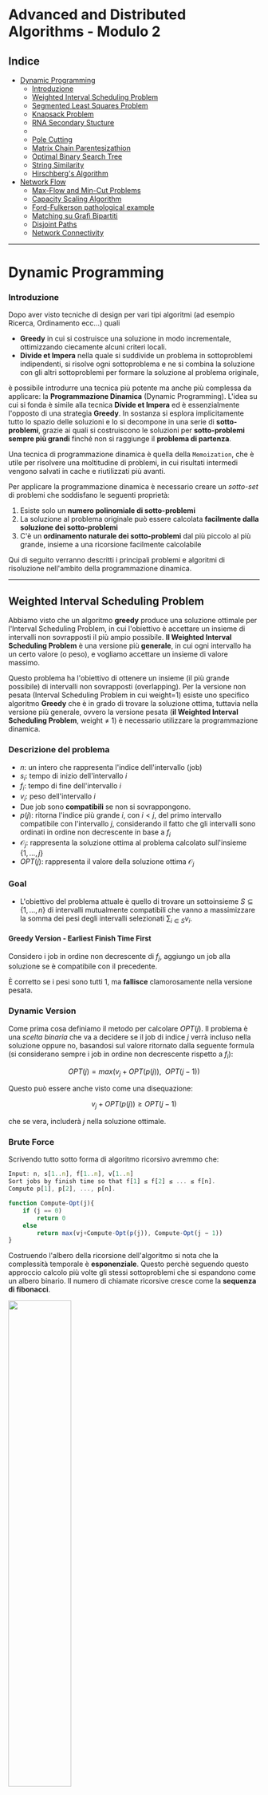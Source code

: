 # Advanced and Distributed Algorithms - Modulo 2

## Indice

- [Dynamic Programming](#dynamic-programming)
  - [Introduzione](#introduzione)
  - [Weighted Interval Scheduling Problem](#weighted-interval-scheduling-problem)
  - [Segmented Least Squares Problem](#segmented-least-squares-problem)
  - [Knapsack Problem](#Knapsack-Problem)
  - [RNA Secondary Stucture](#rna-secondary-stucture-problem)
  - 
  - [Pole Cutting](#Pole-Cutting)
  - [Matrix Chain Parentesizathion](#Matrix-Chain-Parentesizathion)
  - [Optimal Binary Search Tree](#Optimal-Binary-Search-Tree)
  - [String Similarity](#String-Similarity)
  - [Hirschberg's Algorithm](#Hirschbergs-Algorithm)
- [Network Flow](#Network-Flow)
  - [Max-Flow and Min-Cut Problems](#Max-Flow-and-Min-Cut-Problems)
  - [Capacity Scaling Algorithm](#Capacity-Scaling-Algorithm)
  - [Ford-Fulkerson pathological example](#Ford-Fulkerson-pathological-example)
  - [Matching su Grafi Bipartiti](#Matching-su-Grafi-Bipartiti)
  - [Disjoint Paths](#Disjoint-Paths)
  - [Network Connectivity](#Network-Connectivity)


<hr>

# Dynamic Programming

### Introduzione
Dopo aver visto tecniche di design per vari tipi algoritmi (ad esempio Ricerca, Ordinamento ecc...) quali 
- **Greedy** in cui si costruisce una soluzione in modo incrementale, ottimizzando ciecamente alcuni criteri locali.
- **Divide et Impera** nella quale si suddivide un problema in sottoproblemi indipendenti, si risolve ogni sottoproblema e ne si combina la soluzione con gli altri sottoproblemi per formare la soluzione al problema originale,

è possibile introdurre una tecnica più potente ma anche più complessa da applicare: la **Programmazione Dinamica** (Dynamic Programming). L'idea su cui si fonda è simile alla tecnica **Divide et Impera** ed è essenzialmente l'opposto di una strategia **Greedy**. In sostanza si esplora implicitamente tutto lo spazio delle soluzioni e lo si decompone in una serie di **sotto-problemi**, grazie ai quali si costruiscono le soluzioni per **sotto-problemi sempre più grandi** finché non si raggiunge il **problema di partenza**.

Una tecnica di programmazione dinamica è quella della `Memoization`, che è utile per risolvere una moltitudine di problemi, in cui risultati intermedi vengono salvati in cache e riutilizzati più avanti.

Per applicare la programmazione dinamica è necessario creare un *sotto-set* di problemi che soddisfano le seguenti proprietà:
1. Esiste solo un **numero polinomiale di sotto-problemi**
2. La soluzione al problema originale può essere calcolata **facilmente dalla soluzione dei sotto-problemi**
3. C'è un **ordinamento naturale dei sotto-problemi** dal più piccolo al più grande, insieme a una ricorsione facilmente calcolabile

Qui di seguito verranno descritti i principali problemi e algoritmi di risoluzione nell'ambito della programmazione dinamica.

<hr>

## Weighted Interval Scheduling Problem

Abbiamo visto che un algoritmo **greedy** produce una soluzione ottimale per l'Interval Scheduling Problem, in cui l'obiettivo è accettare un insieme di intervalli non sovrapposti il più ampio possibile. **Il Weighted Interval Scheduling Problem** è una versione più **generale**, in cui ogni intervallo ha un certo valore (o peso), e vogliamo accettare un insieme di valore massimo.

Questo problema ha l'obiettivo di ottenere un insieme (il più grande possibile) di intervalli non sovrapposti (overlapping). Per la versione non pesata (Interval Scheduling Problem in cui weight=1) esiste uno specifico algoritmo **Greedy** che è in grado di trovare la soluzione ottima, tuttavia nella versione più generale, ovvero la versione pesata (**il Weighted Interval Scheduling Problem**, weight $\neq$ 1) è necessario utilizzare la programmazione dinamica.

### **Descrizione del problema**
- $n$: un intero che rappresenta l'indice dell'intervallo (job)
- $s_i$: tempo di inizio dell'intervallo $i$
- $f_i$: tempo di fine dell'intervallo $i$
- $v_i$: peso dell'intervallo $i$
- Due job sono **compatibili** se non si sovrappongono.
- $p(j)$: ritorna l'indice più grande $i$, con $i < j$, del primo intervallo compatibile con l'intervallo $j$, considerando il fatto che gli intervalli sono ordinati in ordine non decrescente in base a $f_i$
- $\mathcal{O}_j$: rappresenta la soluzione ottima al problema calcolato sull'insieme $\{1, \ldots, j\}$
- $OPT(j)$: rappresenta il valore della soluzione ottima $\mathcal{O}_j$

### **Goal**
- L'obiettivo del problema attuale è quello di trovare un sottoinsieme $S \subseteq \{1, \ldots, n\}$ di intervalli mutualmente compatibili che vanno a massimizzare la somma dei pesi degli intervalli selezionati $\sum_{i \in S} v_i$.

#### Greedy Version - Earliest Finish Time First
Considero i job in ordine non decrescente di $f_j$, aggiungo un job alla soluzione se è compatibile con il precedente.

È corretto se i pesi sono tutti 1, ma **fallisce** clamorosamente nella versione pesata.

### Dynamic Version

Come prima cosa definiamo il metodo per calcolare $OPT(j)$. Il problema è una _scelta binaria_ che va a decidere se il job di indice $j$ verrà incluso nella soluzione oppure no, basandosi sul valore ritornato dalla seguente formula (si considerano sempre i job in ordine non decrescente rispetto a $f_i$):

$$
OPT(j) = max(v_j + OPT(p(j)), \ \ OPT(j-1))
$$

Questo può essere anche visto come una disequazione:

$$
v_j + OPT(p(j)) \geq OPT(j-1)
$$

che se vera, includerà $j$ nella soluzione ottimale.

### **Brute Force**
Scrivendo tutto sotto forma di algoritmo ricorsivo avremmo che:
```javascript
Input: n, s[1..n], f[1..n], v[1..n]
Sort jobs by finish time so that f[1] ≤ f[2] ≤ ... ≤ f[n]. 
Compute p[1], p[2], ..., p[n].

function Compute-Opt(j){
    if (j == 0)
        return 0
    else
        return max(vj+Compute-Opt(p(j)), Compute-Opt(j − 1))
}
```
Costruendo l'albero della ricorsione dell'algoritmo si nota che la complessità temporale è **esponenziale**. Questo perchè seguendo questo approccio calcolo più volte gli stessi sottoproblemi che si espandono come un albero binario. Il numero di chiamate ricorsive cresce come la **sequenza di fibonacci**.

<img src="./imgs/opt_recursion_tree.png" width="50%"/>

Una soluzione è quella di utilizzare la tecnica della **Memoization** che evita di ricalcolare $OPT$ per gli indici già calcolati precedentemente, rendendo così il costo temporale uguale ad $O(n)$.

### Memoization

```pseudocode
Input: n, s[1..n], f[1..n], v[1..n]
Sort jobs by finish time so that f[1] ≤ f[2] ≤ ... ≤ f[n]. 
Compute p[1], p[2], ..., p[n].

for j = 1 to n 
	M[j] ← empty.
M[0] ← 0.

M-Compute-Opt(j)
  if M[j] is empty
  	M[j] ← max(v[j] + M-Compute-Opt(p[j]), M-Compute-Opt(j – 1)) 
  return M[j]
```

Costruisco una matrice dove salvo i risultati dei sottoproblemi. Quando devo accedere ad un sottoproblema prima di ricalcolarlo controllo se è presente nella matrice.

Costo computazionale = $O(n\log{n})$:

- Sort: $O(n\log{n})$
- Computazione di p[i]: $O(n\log{n})$
- M-Compute-Opt( j ): $O(1)$ ogni iterazione, al massimo $2n$ ricorsioni = $O(n)$

Se i job sono già ordinati = $O(n)$

### Finding a solution
Oltre al valore della soluzione ottimale probabilmente vorremmo sapere anche quali sono gli intervalli che la compongono, e intuitivamente verrebbe da creare un array aggiuntivo in cui verranno aggiunti gli indici degli intervalli ottenuti con `M-Compute-Opt`. Tuttavia questo aggiungerebbe una complessità temporale di $O(n)$ peggiorando notevolmente le prestazioni. Un'alternativa è quella di recuperare le soluzioni dai valori salvati nell'array `M` dopo che la soluzione ottimale è stata calcolata. Per farlo possiamo sfruttare la formula vista in precedenza $v_j + OPT(p(j)) \geq OPT(j-1)$, che ci permette di rintracciare gli intervalli della soluzione ottima.

```pseudocode
Find-Solution(j)
  if j = 0
  	return ∅
  else if (v[j] + M[p[j]] > M[j–1])
  	return { j } ∪ Find-Solution(p[j]) 
  else
  	return Find-Solution(j–1)
```

Numero di chiamate ricorsive $\leq n = O(n)$ 

### Bottom-Up (iterative way)
Usiamo ora l'algoritmo per il Weighted Interval Scheduling Problem sviluppato nella sezione precedente per riassumere i principi di base della programmazione dinamica, e anche per offrire una prospettiva diversa che sarà fondamentale per il resto delle spiegazioni: ***iterare su sottoproblemi, piuttosto che calcolare soluzioni in modo ricorsivo***.

Nella sezione precedente, abbiamo sviluppato una soluzione in tempo polinomiale al problema progettando prima un **algoritmo ricorsivo in tempo esponenziale** e poi **convertendolo (tramite memoization) in un algoritmo ricorsivo efficiente** che consultava un array globale M di soluzioni ottimali per sottoproblemi. Per capire davvero i concetti della programmazione dinamica, è utile formulare una versione essenzialmente equivalente dell'algoritmo. **È questa nuova formulazione che cattura in modo più esplicito l'essenza della tecnica di programmazione dinamica e servirà come modello generale per gli algoritmi che svilupperemo nelle sezioni successive**.

```pseudocode
Sort jobs by finish time so that f1 ≤ f2 ≤ ... ≤ fn. 
Compute p(1), p(2), ..., p(n).

M[0] ← 0
for j = 1 TO n
	M[j] ← max { vj + M[p(j)], M[j–1] }
```
Questo approccio fornisce un secondo algoritmo efficiente per risolvere il problema dell'Interval Weighted Scheduling. I due approcci (**iterativo e ricorsione con memoization**) hanno chiaramente una grande quantità di sovrapposizioni concettuali, poiché entrambi crescono dall'intuizione contenuta nella ricorrenza per `OPT`. Per il resto del capitolo, svilupperemo algoritmi di programmazione dinamica usando il secondo tipo di approccio (costruzione iterativa di sottoproblemi) perché gli algoritmi sono spesso più semplici da esprimere in questo modo.

### Riepilogo
- $OPT[j] = max\{ v_j + OPT[p_j], OPT[j-1] \}$
- per ogni j scelgo se prenderlo o meno
- alcuni sottoproblemi vengono scartati (quelli che si sovrappongono al j scelto)
- per ogni scelta ho due possibilità **TEMPO =** $O(n \log n)$
- lo spazio è un vettore di $OPT[j]$ **SPAZIO =** $O(n)$
- per ricostruire la soluzione uso un vettore dove per ogni $j$ ho un valore booleano che indica se il job fa parte della soluzione **SPAZIO_S =** $O(n)$

<hr>

## Segmented Least Squares Problem

### Linear Least Square
Nel capitolo precedente la risoluzione al problema Wheighted Interval Scheduling richiedeva una ricorsione basata su scelte ***binarie***, in questo capitolo invece introdurremo un algoritmo che richiede ad ***ogni step un numero di scelte polinomiali*** (_multi-way choice_). Vedremo come la programmazione dinamica si  presta molto bene a risolvere anche questo tipo di problemi.

### **Descrizione del Problema**
> Dato un insieme $P$ composto di $n$ punti sul piano denotati con $(x_1, y_1), (x_2, y_2), \ldots, (x_n, y_n)$ e supponiamo che $x_1 < x_2 < \ldots < x_n$ (sono strettamente crescenti). Data una linea $L$ definita dall'equazione $y = ax + b$, definiamo l'_errore_ di $L$ in funzione di $P$ come la somma delle distanze al quadrato della linea rispetto ai punti in $P$.
>
> Formalmente:
> $$Error(L, P) = \sum_{i=1}^{n} (y_i - ax_i - b)^2$$

<img src="./imgs/linear_least.png" width="50%"/>

### Goal 
Il goal dell'algoritmo è quello di cercare la linea con errore minimo, che può essere facilmente trovata utilizzando l'analisi matematica.

La linea di errore minimo è $y = ax + b$ dove:

$$
    a = \frac{n \sum_{i} x_i y_i - (\sum_{i} x_i) (\sum_{i} y_i)}{n \sum_{i} x_i^2 - (\sum_{i} x_i)^2} \ \ \  \ \ b = \frac{\sum_{i} y_i - a \sum_{i} x_i}{n} 
$$

### Segmented Least Squares

Le formule appena citate sono utilizzabili solo se i punti di $P$ hanno un andamento che è abbastanza lineare ma falliscono in altre circostanze.

<img src="./imgs/linear_least2.png" width="50%"/>

Come è evidente dalla figura non è possibile trovare una linea che approssimi in maniera soddisfacente i punti, dunque per risolvere il problema possiamo pensare di rilassare la condizione che sia solo una la linea. Questo però implica dover riformulare il goal che altrimenti risulterebbe banale (si fanno $n$ linee  che passano per ogni punto).

### Goal
Formalmente, il problema è espresso come segue:

> Come prima abbiamo un set di punti $P = \{(x_1, y_1), (x_2, y_2), \ldots, (x_n, y_n)\}$ strettamente crescenti.
> Denoteremo l'insieme dei punti $(x_i, y_i)$ con $p_i$.
> Vogliamo partizionare $P$ in un qualche numero di segmenti, ogni numero di segmenti è un sottoinsieme di $P$ che rappresenta un _set_ contiguo delle coordinate $x$ con la forma $\{p_i, p_{i+1}, \ldots, p_{j-1}, p_j\}$ per degli indici $i \leq j$.
> Dopodiché, per ogni segmento $S$ calcoliamo la linea che minimizza l'errore rispetto ai punti in $S$ secondo quanto espresso dalle formule enunciate prima.

Definiamo infine una **penalità** per una data partizione come la somma dei seguenti termini:
- Numero di segmenti in cui viene partizionato $P$ moltiplicato per un valore $C > 0$ (più è grande e più penalizza tante partizioni)
- Per ogni segmento l'errore della linea ottima attraverso quel segmento.

$$f(x) = E + C L$$

Il goal del Segmented Least Square Problem è quindi quello di trovare la partizione di **penalità minima**. 

### Funzionamento
Seguendo la logica alla base della programmazione dinamica, ci poniamo l'obiettivo di suddividere il problema in sotto-problemi e per farlo partiamo dall'osservazione che l'ultimo punto appartiene ad una partizione ottima che parte da un valore $p_i$ fino a $p_n$ e che possiamo togliere questi punti dal totale per ottenete un sotto-problema più piccolo. <br>
Supponiamo che la soluzione ottima sia denotata da `OPT(j)`, per i punti che vanno da $p_1$ a $p_j$, allora avremo che la soluzione ottima al problema dato l'ultimo segmento che va da $p_i$ a $p_n$, sarà dalla seguente formula:

$$
    OPT(n) = e_{i,n} + C + OPT(i - 1)
$$

Questa formula è data dalla soluzione ottima dell'ultima partizione ( $e_{i,n} + C$ ) a cui viene aggiunta la soluzione ottima di tutte le partizioni precedenti ( $OPT(i -1)$ ).

Per i sotto-problemi possiamo scrivere la soluzione al problema in forma ricorsiva utilizzando la formula appena espressa che prenderà la forma:

$$
    OPT(j) = \min_{1 \leq i \leq j}(e_{i,j} + C + OPT(i - 1))
$$

***N.B.*** : $OPT(j) = 0$ if $j=0$


$e(i,j)$ = somma degli errori quadrati per i punti $p_i, p_{i+1},..., p_j$

```javascript
function Segmented-Least-Squares(n) {
    M[0 ... n]
    M[0] = 0
    
    // compute the errors
    for (j in 1 ... n) {
        for (i in 1 ... j) {
            compute eij for the segment pi, ..., pj
        }
    }

    // find optimal value
    for (j in 1 ... n) {
        M[j] = min_i(eij + C + M[i - 1]) // OPT(J)
    }

    return M[n]
}
```

Dopo aver trovato la soluzione ottima, possiamo sfruttare la **memoization** per ricavarci i segmenti in tempi brevi.

```javascript
function Find-Segments(j) {
    if (j == 0) 
        print('')
    else {
        Find an i that minimizes ei,j + C + M[i − 1]
        Output the segment {pi,..., pj} and the result of Find-Segments(i − 1)
    }
}
```

### Costo
La parte che computa gli errori ha costo in tempo $O(n^3)$. La parte che trova il valore ottimo ha costo in tempo $O(n^2)$.

In spazio l'algoritmo ha costo $O(n^2)$ ma può essere ridotto a $O(n)$.

Quindi:
- L'algoritmo ha costo $O(n^3)$ in tempo e $O(n^2)$ in spazio. Il collo di bottiglia è la computazione di $e(i, j)$. $O(n^2)$ per punto per $O(n)$ punti.
- Questo tempo può essere ridotto applicando la memoization alle formule per il calcolo dell'errore viste in precedenza portandolo a $O(n^2)$ per il tempo e $O(n)$ per lo spazio.

### Riepilogo
- Trovare il numero di segmenti su un piano cartesiamo per minimizzare i quadrati degli errori
- $OPT[j] = min_{1 \le i \le j } \{ OPT[i-1] + e(i,j) + c \}$
  - $c$: il costo da pagare per ogni segmento
  - $e$: il costo degli errori
- Risolvo n problemi **SPAZIO =** $O(n)$
- Per ogni problema ho n scelte ( $O(n^2)$ ) ma per computare $e(i,j)$ **TEMPO =** $O(n^3)$
- Per ricostruire la soluzione salvo un vettore dove $S[j] = min_i$ **SPAZIO_S** = $O(n)$

<hr>

## Knapsack Problem

### Descrizione del problema
Il **Problema dello Zaino** (o *Subset Sum*) è formalmente definito come segue:

> Ci sono $n$ oggetti $\{1, \ldots, n\}$, a ognuno viene assegnato un peso non negativo $w_i$ (per $i = 1, \ldots, n$ ) e viene dato anche un limite $W$ (limite capienza dello zaino). 
> L'obbiettivo è quello di selezionare un sottoinsieme $S$ degli oggetti tale che $\sum_{i \in S}w_i \leq W$ e che questa sommatoria abbia valore più grande possibile.

Questo problema è un caso specifico di un problema più generale conosciuto come il Knapsack Problem, in cui l'unica differenza sta nel valore da massimizzare, che per il Knapsack è un valore $v_i$ e non più il peso.

Si potrebbe pensare di risolvere questi problemi con un algoritmo greedy ma 
purtroppo non ne esiste uno in grado di trovare efficientemente la soluzione ottima. <br>
Un altro possibile approccio potrebbe essere quello di ordinare gli oggetti in base al peso in ordine crescente o decrescente e prenderli, tuttavia questo approccio fallisce per determinati casi (come per l'insieme $\{W/2+1, W/2, W/2\}$ ordinato in senso decrescente) e l'unica opzione sarà quella di provare con la programmazione dinamica.

### Goal
Possiamo riassumere il goal di questa tipologia di problemi come segue:
> Ci sono $n$ oggetti $\{1, \ldots, n\}$, a ognuno viene assegnato un peso non negativo $w_i$ (per $i = 1, \ldots, n$ ) e ci viene dato anche un  limite $W$.
> L'obbiettivo è quello di selezionare un sottoinsieme $S$ degli oggetti tale che $\sum_{i \in S}w_i \leq W$ e che questa sommatoria abbia valore più  grande possibile.

### Dynamic Version
Come per tutti gli algoritmi dinamici dobbiamo cercare dei **sotto-problemi** e possiamo utilizzare la stessa intuizione avuto per il problema dello scheduling (scelta binaria in cui un oggetto viene incluso nell'insieme o meno). Facendo tutti i calcoli di dovere otteniamo la seguente ricorsione:
> se $w < w_i$ allora $OPT(i, w) = OPT(i-1,w)$ altrimenti
> $OPT(i, w) = max(OPT(i-1, w), w_i + OPT(i-1, w-w_i))$

- Nella prima parte analizziamo il caso in cui l'elemento che vogliamo aggiungere va a superare il peso massimo residuo $w$, dunque viene **scartato**. 
- Nella seconda parte andiamo ad analizzare se l'aggiunta o meno del nuovo oggetto va a migliorare la soluzione (viene quindi **selezionato**) di $OPT$ che è definita come:
  $$
      OPT(i, w) = \max_{S} \sum_{j \in S} w_j
  $$

Possiamo formalizzare il tutto con il seguente pseudo-codice:
```pseudocode
for w = 0 to W 
	M[0, w] ← 0
	
for j = 1 to n
	for w = 1 to W
		if(wj>w) 
			M[j,w]←M[j–1,w]
		else 
			M[j, w] ← max { M [j – 1, w], vj + M [j – 1, w – wj] }
return M[n,W]
```

### Costi
| Funzione        | Costo in tempo                | Costo in spazio               |
| --------------- | ----------------------------- | ----------------------------- |
| `Subset-Sum`    | $\Theta(nW)$                  | $\Theta(nW)$                  |
| `Find-Solution` | $O(n)$                        | Costo in tempo                |

- $O(1)$ per ogni elemento inserito nella tabella
- $\Theta(nW)$ elementi della tabella
- Dopo aver computato il valore ottimo, per trovare la soluzione completa: prendo $i$ in $OPT(i, w)$ iff $M[i, w] \gt M[i-1, w]$ 


#### Osservazioni
- La particolarità di questo algoritmo è che avremmo 2 insiemi di sotto problemi diversi che devono essere risolti per ottenere la soluzione ottima. Questo fatto si riflette in come viene popolato l'array di memoization dei valori di $OPT$ che verranno salvati in un array bidimensionale (dimensione dell'input non polinomiale, pseudopolinomiale, perchè dipende da due variabili). <br> <img src="./imgs/zaino.png" width="90%"/>
- A causa del costo computazionale $O(nW)$, questo algoritmo fa parte della famiglia degli algoritmi _pseudo polinomiali_, ovvero algoritmi il cui costi dipende da una variabile di input che se piccola, lo mantiene basso e se grande lo fa esplodere. Ovvero, la versione del problema con decisione è **NP-Completo**.
- Per recuperare gli oggetti dall'array di Memoization la complessità in tempo è di $O(n)$.
- Questa implementazione funziona anche per il problema più generale del Knapsack,
ci basterà solo cambiare la parte di ricorsione scrivendola come segue:
  > se $w < w_i$ allora $OPT(i, w) = OPT(i-1,w)$ altrimenti
  > $OPT(i, w) = max(OPT(i-1, w), v_i + OPT(i-1, w-w_i))$
- Esiste un algoritmo che trova una soluzione in tempo polinomiale entro l'1% di quella ottima.

### Riepilogo

- Scegliere gli oggetti da mettere nello zaino per massimizzare il valore, non superando il peso massimo.
- $OPT[i,w] = max\{ v_i + OPT[i-1, w-w_i], OPT[i-1,w] \}$
- scelgo se prendere o meno l'oggetto $i$
- Ho bisogno di una matrice $n \times z$ ($z$ è la capacità dello zaino). problema pseudopolinomiale perchè varia in base a $z$ **SPAZIO =** $O(nz)$
- Per riempire una cella devo solo controllare due valori **TEMPO =** $O(nz)$
- Per costruire una soluzione ho una matrice dove per ogni $S[i,j]$ ho un booleano che indica se appartiene alla soluzione **SPAZIO_S =** $O(n^2)$ **TEMPO_S =** $O(n+z)$
- In questo problema la matrice può essere costruita per righe o per colonne
- Per trovare $(i,w)$ leggo solo da una riga, per costrure la riga $i$ ho solo bisogno della riga $i-1$, la soluzione è in $S[n,z]$. Posso quindi trovare una soluzione utilizzando una matrice con sole due righe **SPAZIO =** $O(z)$ ma cosí non posso ricostruire la soluzione.

<hr>

## RNA Secondary Stucture Problem
La ricerca della struttura secondaria dell'RNA è un problema a 2 variabili risolvibile tramite il paradigma della programmazione dinamica. Come sappiamo il DNA è composto da due filamenti, mentre l'RNA è composto da un filamento singolo. Questo comporta che spesso le basi di un singolo filamento di RNA si accoppino tra di loro.

L'insieme della basi può essere visto come l'alfabeto  $\{A, C, U, G\}$ e l'RNA è una sequenza di simboli presi da questo alfabeto.

Il processo di accoppiamento delle basi è dettato dalla regola di _Watson-Crick_ e segue il seguente schema: 

$$
    A - U \ \ \ \text{ e } \ \ \ C - G \ \ \ \text{ (l'ordine non conta)}
$$

<img src="./imgs/rna1.png" width="50%"/>

**RNA:** stringa $b_0b_1...b_n$ su alfabeto {A, C, G, U}

### Descrizione del Problema
In questo problema si vuole trovare la struttura secondaria dell'RNA che abbia **maggiore energia libera (ovvero il maggior numero di coppie di basi possibili)**. Per farlo dobbiamo tenere in considerazione alcune condizioni che devono essere soddisfatte per permettere di approssimare al meglio il modello biologico dell'RNA.

Formalmente la struttura secondaria di $B$ è un insieme di coppie $S = \{(i,j)\}$ dove $i,j \in \{1,2,\ldots,n\}$, che soddisfa le seguenti condizioni:

1. **No sharp turns**: la fine di ogni coppia è separata da almeno 4 basi, quindi se $(i,j) \in S$ allora $i < j - 4$
2. Gli elementi di una qualsiasi coppia $S$ consistono di $\{A, U\}$ o $\{C, G\}$ (in qualsiasi ordine).
3. $S$ è un _matching_: nessuna base compare in più di una coppia.
4. **Non crossing condition**: se $(i, j)$ e $(k,l)$ sono due coppie in $S$ allora **non** può avvenire che $i < k < j < l$.

<img src="./imgs/rna2.png" width="70%"/>
<br>
_La figura (a) rappresenta un esempio di Sharp Turn, mentre la figura (b) mostra una Crossing Condition dove il filo blu non dovrebbe esistere._

### Goal
Data una molecola di RNA trovare una struttura secondaria che massimizza il numero di coppie.

### Funzionamento
Per mappare il problema sul paradigma della programmazione dinamica, come prima idea, potremmo basarci sul seguente sotto-problema: 
>affermiamo che $OPT(j)$ è il massimo numero di coppie di basi sulla struttura secondaria $b_1 b_2 \ldots b_j$, 
>per la Non Sharp Turn Condition sappiamo che $OPT(j) = 0$ per $j \leq 5$ e sappiamo anche che $OPT(n)$ è la soluzione che vogliamo trovare. 

Il problema sta nell'esprimere $OPT(j)$ ricorsivamente. Possiamo parzialmente farlo sfruttando le seguenti scelte:
1. $j$ non appartiene ad una coppia
2. $j$ si accoppia con $t$ per qualche $t \leq j - 4$

- Per il primo caso basta cercare la soluzione per $OPT(j - 1)$
- Nel secondo caso, se teniamo conto della Non Crossing Condition, possiamo isolare due nuovi sotto-problemi: uno sulle basi $b_1 b_2 \ldots b_{t-1}$ e l'altro sulle basi  $b_{t+1} \ldots b_{j-1}$.
  - Il primo si risolve con $OPT(t-1)$ 
  - Il secondo, dato che non inizia con indice $1$, non è nella lista dei nostri sotto-problemi. A causa di ciò risulta necessario aggiungere una variabile.

<img src="./imgs/rna3.png" width="70%"/>

Basandoci sui ragionamenti precedenti, possiamo scrivere una ricorsione di successo, ovvero: <br>
sia $OPT(i,j)$ = massimo numero di coppie nella nella struttura secondaria $b_i b_{i+1} \ldots b_j$, grazie alla non sharp turn Condition possiamo inizializzare gli  elementi con $i \geq j -4$ a $0$. Ora avremmo sempre le stesse condizioni elencate sopra:
- $j$ non appartiene ad una coppia
- $j$ si accoppia con $t$ per qualche $t \leq j - 4$

Nel primo caso avremmo che $OPT(i,j) = OPT(i, j-1)$, nel secondo caso possiamo ricorrere su due sotto-problemi $OPT(i, t-1)$ e $OPT(t+1, j-1)$ affinché venga rispettata la non crossing condition.

Riassumendo, distinguiamo 3 diversi casi:
1. if $i \ge j -4$:
   $OPT(i,j) = 0$ dalla no-sharp turns condition
2. $b_j$ non viene accoppiata:
   $OPT(i,j) = OPT(i,j-1)$
3. $b_j$ si accoppia con $b_t$ per una qualche $i \le t \lt j -4$:
   $OPT(i,j) = 1 + max_t\{OPT(i, t-1) + OPT(t+1, j-1)\}$

Possiamo esprimere formalmente la ricorsione come segue:
> $OPT(i, j) = \max(OPT(i, j-1), \max_t(1+OPT(i, t-1)+OPT(t+1, j-1))),$
> dove il massimo è calcolato su $t$ tale che $b_t$ e $b_j$ siano una coppia di basi consentita (sotto le condizioni (1) e (2) dalla definizione di struttura secondaria).
>

<img src="./imgs/rna4.png" width="70%"/> <br>
_Iterazioni dell'algoritmo su un campione del problema in questione_ $ACCGGUAGU$

Possiamo infine formalizzare il tutto con il seguente pseudo-codice:
```pseudocode
Initialize OPT(i, j) = 0 whenever i ≥ j − 4

for k = 5 to n – 1 
	for i = 1 to n – k
		j ← i + k
		Compute M[i, j] using the previous recurrence formula
return M[1,n]
```

### Costo
Ci sono $O(n^2)$ sotto-problemi da risolvere e ognuno richiede tempo $O(n)$, quindi il running time complessivo è di $O(n^3)$.

Costo computazionale: $O(n^3)$ time e $O(n^2)$ space

### Riepilogo

- Trovare il modo di accoppiare le basi di RNA con delle regole
- $OPT[i,j] = max\{ max_{i \le t \le j-5} \{ 1 + OPT[i, t-1] + OPT[t+1, j] \}, OPT[i, j-1] \}$
- Spazio = matrice riempita per diagonali **SPAZIO =** $O(n^2)$
- Per calcolare ogni OPT pago n **TEMPO =** $O(n^3)$
- Per costruire una soluzione mi serve una matrice dove $S[i,j] = max_t$ **SPAZIO_S =** $O(n^2)$

---

# Pole Cutting

Pole di lunghezza n. Può essere tagiato in più parti di lunghezza intera. Poles di lunghezza $i$ vengono venduti al prezzo $p(i)$.

**Goal:** Trovare il maggior possibile guadagno tramite il taglio del pole.

possiamo tagliare il pole il $2^{n-1}$ modi diversi

## Recursive Top-Down

Considero la soluzione per input $n$ :	$n = i_1 + i_2 + ... i_k$ 	per qualche k

Ma allora 	$n - i_1 = i_2 + ... + i_k$ 	è una soluzione ottima per input $n - i_1$.

Posso quindi calcolare il massimo guadagno $r_n = max\{p_n, r_1 + r_{n-1}, r_2 + r_{n-2}, ..., r_{n-1} + r_1\}$.	$p_n$ è il guadagno del pole intero, senza tagli. 

```math
r_n = max_{1 \le i \le n}(p_i + r_{n-i})
```

```pseudocode
Cut-Pole(p, n) {
  if n = 0 then
    return 0 
  q ← −∞
  for i = 1 . . . n do
    q ← max{q, p[i] + Cut-Pole(p, n − i)}
  return q
}
```

Costo computazionale: $O(n2^n)$

- $2^i$ chiamate ricorsive
- $O(n)$ per ogni chiamata

## Memoization Top-Down

```pseudocode
Let r[0...n] be a new array
for i = 0 . . . n do
		r[i] ← −∞
return Memoized-Cut-Pole-Aux(p,n,r)

Memoized-Cut-Pole-Aux(p,n,r){
  if r[n] ≥ 0 then 
  	return r[n]
  if n = 0 then 
  	q←0
  else
  	q ← −∞
  	for i = 1 . . . n do
  		q ← max{q, p[i] + Memoized-Cut-Pole-Aux(p, n − i,r)} 
  r[n] ← q
  return q
}
```

## Bottom-Up

```pseudocode
Let r[0...n] be a new array
r[0] ← 0
for j = 1 . . . n do
	q ← −∞
	for i = 1 . . . j do
		q ← max{q, p[i] + r[j − i]} 
	r[j] ← q
return r[n]
```

Costo computazionale = $O(n^2)$

## Riepilogo

- massimizzare il reward in base ai tagli
- $OPT[j] - max_{i \le l \le j} \{ OPT[j-l] + p_l \}$
- devo calcolare OPT per ogni n, per ognuno pago n **TEMPO =** $O(n^2)$
- salvo i dati in un vettore che contiene OPT dei vari segmenti **SPAZIO =** $O(n)$
- per ricostruire la soluzione uso un vettore dove $S[j] = max_l$ **SPAZIO_S =** $O(n)$

---

# Matrix Chain Parentesizathion

moltiplicazione tra 2 matrici $(p \times r)(r \times q) = (p \times q)$ . $i,j =$ riga $i$ x colonna $j$ = $O(n^3)$ time

**Goal:** data una sequenza di matrici, trovare il modo migliore di parentesizzarla per calcolare la moltiplicazione tra tutte le matrici con meno moltiplicazioni scalari possibili. 

### Quante possibili parentesizzazioni?

```math
P(n) =
\begin{cases} 
1 & \mbox{if }n = 0 \\
\sum_{k=1}^{n-1}P(k)P(n-k) & \mbox{otherwise}
\end{cases}
```

Ovvero $\Omega(2^n)$

### Optimal Substructure

Un problema P si dice in sottostruttura ottima se una soluzione ottima di P contiene soluzioni ottime dei sottoproblemi di P.

MCP è un problema in sottostruttura ottima.

## Recursive

- $m[i,j]$ = minimo numero di moltiplicazioni scalari per computare la moltiplicazione $A_i \times A_{i+1} \times ... \times A_j$

- $m[i,i] = 0$ se i = j

- se $i \lt j$ e nella soluzione ottimale c'è la moltiplicazione $A_{ik} \times A_{(k+1) j}$ per qualche j allora $m[i,j] = m[i,k] + m[k+1,j] + p_{i-1} p_k p_j$
  - $p_{i-1} p_k p_j$ è il costo della moltiplicazione di $A_{ik} \times A_{(k+1)j}$

```math
m[i,j] = 
\begin{cases}
0 & \mbox{if } i = j \\
min_{i \le k \lt j} \{ m[i,k] + m[k+1, j] + p_{i-1} p_k p_j\} & \mbox{if } i \lt j
\end{cases}
```

Se implementassimo questa formula direttamente il costo computazionale diventerebbe esponenziale

## Bottom-Up

```pseudocode
matrix Ai has dimensions p(i−1) × p(i)

Let m[1...n,1...n] be a new array
for i ← 1 . . . n do
	m[i,i] ← 0
for l ← 2...n do {chain length}
	for i ← 1 . . . n − l + 1 do {left position} 
		j ← i + l − 1 {right position}
		m[i,j] ← ∞
		for k ← i . . . j − 1 do
			m[i,j] ← min{m[i,j],m[i,k]+m[k +1,j]+pi−1pkpj} 
return m
```

Meno di $n^2$ sottoproblemi, ognuno costa $O(n)$: l'algoritmo intero costa $O(n^3)$

Troviamo la soluzione in $m[0,n]$

Per conosccere la parentesizzazione dobbiamo modificare l'algoritmo e portarci dietro le coppie che decidiamo di moltiplicare

![matrixmultiplication](./imgs/matrixmultiplication.png)

Possiamo poi utilizzare s per risalire alla soluzione

```pseudocode
Print-Optimal-Parens(s, i, j)
	if i = j then
		print “Ai”
	else
		print “(”
		Print-Optimal-Parens(s, i, s [i , j]) 
		Print-Optimal-Parens(s, s[i , j] + 1, j) 
		print “)”
```

## Riepilogo

- minimizzare i prodotti scalari con parentesizzazione

- $m[i,j] = min_{i \le k \lt j} \{ m[i,k] + m[k+1, j] + p_{i-1} p_k p_j\}$

- spazio necessario:

  ho bisogno di una matrice (triangolare superiore) per ricordrmi i valori calcolati precedentemente, riempita per diagonali.

- spazio matrice $n \times n$ **SPAZIO =** $O(n^2)$

- per ogni cella pago n **TEMPO =** $O(n^3)$

- per ricorstruire la soluzione **SPAZIO_S** = $O(n^2)$

  uso una matrice dove segno quale k per ogni $(i,j)$ ha dato il risultato migliore

---

# Optimal Binary Search Tree

**BST:** 

- ogni nodo ha una chiave 

- la chiave di un nodo interno **u** è maggiore di tutte le chiavi del suo sottoalbero di sinistra e maggiore di tutte le chiavi del suo sottoalbero di destra

  

- il **livello** di un nodo **u** in un albero **T**, $level_T (u)$, è il numero di archi dalla radice di T fino al nodo **u**

- la **profondità** di **T** è il suo livello massimo

- la **ricerca** di un nodo u ha un costo proporzionale a $1 + level_T(u)$

un BST **bilanciato** con n elementi ha profondità $O(\log n)$. Questo è buono se assumiamo che i nodi vengano cercato con probabilità uguali. Se non è cosí vogliamo rendere i nodi più cercati più facili da trovare.

**Goal:** Vogliamo costruire un BST, conoscendo le frequenze con cui i nodi vengono cercati, che minimizza il costo medio di ricerca.

## Optimal BST Problem

input: 

- un set $S$ di n interi
- un array $W$ con n elementi che contiene interi positivi ($W[i]$ = frequenza di $i$)
- $a$, $b$ interi tali che $1 \le a \le b \le n$

Output:

- un BST su $S$ con **avgCost** il più piccolo possibile

```math
avgCost(T) = \sum_{i = a}^{b} W[i] * cost_T(i)
```

- $cost_T(i)$ = numero di nodi da controllare per trovare $i$ in T

## Costruzione dell'algoritmo

### 1. Trovare tutte le opzioni per la prima scelta

Scegliamo una root **r**, il suo sottoalbero di sinistra sarà un BST $T_1$ su $S_1 = \{a ... r-1 \}$  e quello di destra un BST $T_2$ su $S_2 = \{ r+1 ... b \}$

### 2. Data la prima scelta, trovare la soluzione migliore

Per trovare la soluzione migliore per T dobbiamo scegliere le soluzioni migliori per $T_1$ e $T_2$

```math
avgCost(T) = \sum_{i=a}^{b} W[i] * cost_T(i) 
= \left( \sum_{i=a}^{b} W[i] \right) + avgCost(T_1) + avgCost(T_2)
```

$optAvg(a,b)$

- 0 se $a \gt b$
- min BST su $\{a .. b\}$ altrimenti

$optAvg(a,b | r)$ è la soluzione ottima dato $r$ come radice.

```math
optAvg(a,b | r ) = \left( \sum_{i=a}^{b} W[i] \right) +optAvg(a,r-1) + optAvg(r+1, b)
```


### 3. Prendere la prima scelta che porta alla soluzione migliore 

```math
optAvg(a,b) = 
\begin{cases}
0 & \mbox{if } a\gt b \\
\left( \sum_{i=a}^{b} W[i] \right) + min_{r=a}^b \{ optAvg(a,r-1) + optAvg(r+1, b) \} & \mbox{otherwise}
\end{cases}
```

## Riepilogo

- Costruire un albero di ricerca massimizzando la velocità di ricerca in base alla probabilità
- $OPT[i,j] - min_{i \le r \le j} \{ OPT[i, r-1] + OPT[r+1, j] + w[i,j] \}$
- $r$ è la radice sei sottoalberi creati ricorsivmente
- spazio = matrice n x n **SPAZIO =** $O(n^2)$
- per ogni operazione pagno n **TEMPO =** $O(n^3)$
- per ricostruire la soluzione uso un'altra matrice dove $S[i,j] = min_r$ **SPAZIO_S =** $O(n^2)$

# String Similarity

Operazioni:

- **mismatch:** cambio una lettera in un'altra. Penalità $\alpha_{pq}$ (passare dalla lettera $p$ alla lettera $q$, $\alpha_{pp} = 0$)
- **gap:** aggiungo o rimuovo una lettera. Penalità $\delta$

Costo totale = somma delle penalità

Date due stringhe $x_1x_2...x_m$ e $y_1y_2...y_n$ un **allineamento** è una set di coppie ordinate $x_i - y_i$ tale che ogni lettera compaia in una sola coppia e non ci siano incroci ($x_i-y_j$ e $x_{i'}-y_{j'}$ si incrociano se $i \lt i'$ e $j > j'$)

Il costo dell'allineamento è dato dalla somma dei costi dei mismatch e dei costi dei gap

```math
cost(M) = \sum_{(x_i,y_j) \in M} \alpha_{x_j y_j} + \sum_{i:x_i unmatched} \delta + \sum_{j:y_j unmatched} \delta
```

**Goal:** Date due stringhe, trovare l'allineamento di costo minimo.

 ## Stuttura del Problema

$OPT(i,j)$ = costo minimo dell'allineamento delle stringhe $x_1x_2...x_i$ e $y_1y_2...y_j$

- aggiungo $x_i-y_j$ al match: 

  ​	pago $\alpha_{x_iy_j}$ + il costo $OPT(i-1,j-1)$

- lascio $x_i$ senza match:

  ​	pago $\delta$ + il costo di $OPT(i, j-1)$

- lascio $y_j$ senza match:

  ​	pago $\delta$ + il costo di $OPT(i-1, j)$ 

```math
OPT(i,j) = 
\begin{cases}
j\delta & \mbox{if } i = 0 \\
i\delta & \mbox{if } j = 0 \\
min
\begin{cases}
\alpha_{x_iy_j}+ OPT(i-1,j-1) \\
\delta + OPT(i, j-1)\\
\delta + OPT(i-1, j)
\end{cases}  & \mbox{otherwise}
\end{cases}
```

## Bottom-Up

```pseudocode
for i = 0 to m
	M[i, 0] ← i δ
for j = 0 to n
	M[0, j] ← j δ
	
for i = 1 to m
	for j = 1 to n
		M[i, j] ← min { 
			α(xi yj) + M[i – 1, j – 1],
 			δ + M [i – 1, j],
 			δ + M [i, j – 1] 
 		}
 		
RETURN M[m, n]
```

Costo computazionale = $\Theta(nm)$

## Riepilogo

- trovare il numero di operazioni da fare per allineare due sequenze
- $OPT[i,j] = min\{ \alpha_{ij} + OPT[i-1,j-1], \delta + OPT[i, j-1], \delta + OPT[i-1, j] \}$
- Ho bisogno di una matrice $i \times j$ **TEMPO =** $O(nm)$
- per ogni sottoproblema faccio solo un controllo. Posso anche utilizzare una matrice con sole due righe o sole due colonne **SPAZIO =** $O(nm)$
- per costrure la soluzione ho bisogno di una matrice dove salvo le operazioni fatte, posso risalire in diagonale. **SPAZIO_S =** $O(nm)$ **TEMPO_S =** $O(n+m)$

---

# Hirschberg's Algorithm

permette di risparmiare spazio nella costruzione della soluzione del problema Longest Common Subsequence

- serve una marice $n \times m$

  non si può calcolare la soluzione di LCS in meno di $n^{2-\epsilon}$ a meno che LCS non sia risolvibile in meno

**Teorema di Hirschberg:** esiste un algoritmo per ricostruire la soluzione di LCS in $O(nm)$ tempo e $O(n+m)$ spazio (basato su divide et impera)

risolvere LCS è come risolvere il cammino minimo su un grafo $n \times m$ da (0,0) a (n,m)

**Lemma:** $f(i,j) =$ shortest path from $(0,0)$ to $(i,j) = OPT(i,j)$

**Dimostrazione** per induzione

- caso base: $f(o,o) = OPT(0,0) = 0$

- ipotesi induttiva: assum vero per ogni $(i', j')$ con $i'+j' \lt i+j$

- l'ultimo arco nello shortest path verso $(i,j)$ è $(i-1, j-1)$, $(i, j-1)$ o $(i-1, j)$

- quindi 

  $f(i,j) = min\{ \alpha_{x_i y_j} + f(i-1, j-1), \delta + f(i-1, j), \delta +f(i, j-1)\} = $

  $= min\{ \alpha_{x_i y_j} + OPT(i-1, j-1), \delta + OPT(i-1, j), \delta + OPT(i, j-1)\} =$

  $= OPT(i,j)$

per calcolare lo shortest path da un $(i,j)$ a $(n,m)$ posso cambiare la direzione degli archi e calcolare lo shortest path da $(n,m)$ a tutti i vertici $(i,j)$

il costo per andare da $(0,0)$ a $(n,m)$ posso scomporlo da $(0,0)$ a $(i,j)$ e da $(m,n)$ a $(i,j)$

nel commino incontrerò per forza la colonna n/2 ma non su per quale vertice (riga q): voglio trovare q. divido quindi il problema in 2:

​	$f((0,0)(n/2,q)) + f((n/2,q)(n,m))$ 

e posso quindi renderlo ricorsivo, in ogni ricorsione mi ricordo solo q.

### Algoritmo

per prima cosa calcolo shortest path su tutta la matrice (Dijkstra in $O(nm)$ ). Cerco poi q sulla colonna n/2 e lo salvo ricorsivamente n volte.

Chiamo poi ricorsivamente f per trovare le soluzioni da sinistra a n/2 e da destra a n/2.

### Costo computazionale

$T(m,n) \le 2T(m, n/2) + O(nm) = O(mn \log n)$ Costo troppo elevato.

i due sottoinsiemi però non sono $2T(m, n/2)$ ma $(q, n/2) + (m-q, n/2)$

![hirsberg](./imgs/hirschberg.png)

## Riepilogo

si può trovare un allineamento ottimo in tempo $O(nm)$ e spazio $O(n+m)$ con spazio_s = $O(n+m)$

---

# Network Flow

Una rete di flusso è una quintupla **G = (V, E, s, t, c)**

- Digrafo **(V, E)** con source **s** $\in V$ e sink **t** $\in V$
- Capacità $c(e) \gt 0$ per ogni $e \in E$

# Max-Flow and Min-Cut Problems

## Minimun Cut Problem

un **st-Cut** (cut) è una partizione $(A,B)$ con $s \in A$ e $t \in B$

la sua capacità è la somma delle capacità degli archi da A a B

**Min-Cut Problem:** trovare un cut con capacità minima

---

## Maximum Flow Problem

un **st-Flow** (flow) $f$ è una funzione che soddisfa:

- **Capcaity:** Per ogni $e \in E$: $0 \le f(e) \le c(e)$
- **Flow Conservation:** Per ogni $v \in V - \{s, t\}$: $\sum_{e\mbox{ in to }v} f(e) = \sum_{e\mbox{ out of }v} f(e)$

il **valore** del flow $f$ è $val(f) = \sum_{e\mbox{ out of }s} f(e) - \sum_{e\mbox{ in to }s} f(e)$

**Max-Flow Problem:** trovare un flow di valore massimo

---

# Ford-Fulkerson Algorithm

## Greedy Algorithm

1. Inizia con $f(e) = 0$ per ogni $e \in E$ 
2. Trova un path $P$ da $s$ a $t$ dove ogni arco ha $f(e) \lt c(e)$
3. Aumenta il flow lungo $P$ (vanno riguardati anche i flow per mantenera la proprietà della conservazione)
4. Ripeti 2 e 3 finchè puoi

Non funziona perchè non ho alcun modo di diminuire il flow sugli archi, se prendo decisioni sbagliate non posso tornare indietro.

## Residual Network

Invece di un arco $(u,v)$ su cui segno flow/capacity, ho due archi

1. $e=(u,v)$ dove segno $c(e) - f(e)$
2. $e^{reverse} = (v,u)$ dove segno $f(e)$

### Capacità residua:

```math
c_f(e) = 
\begin{cases}
c(e) - f(e) & \mbox{if } e \in E \\
f(e) & \mbox{if } e^{reverse} \in E
\end{cases}
```

### Residual Network:

$G_f = (V, E_f, s, t, c_f)$

- $E_f = \{ e: f(e) \lt c(e) \} \cup \{ e^{reverse}: f(e) \gt 0 \}$
- key property: $f'$ è un flow in $G_f \iff f+f'$ è un flow in $G$

**Augmenting Path:** un path da $s$ a $t$ nel resiudal network $G_f$.

**Bottleneck Capacity** di un augmenting path: minima capacità residua degli archi nel path.

```pseudocode
AUGMENT(f, c, P) {
  δ ← bottleneck capacity of augmenting path P.
  forEach edge e ∈ P :
  	if (e ∈ E) 
  		f(e) ← f(e) + δ.
  	else 
  		f(e_reverse) ← f(e_reverse) – δ.
  return f.
}
```

f = flow. P = augmenting path.

$f' = AUGMENT(f,c,P)$ è un flow e $val(f') = val(f) + bottleneck(G_f, P)$

quindi risco a trovare un flow con valore maggiore di quello precedente.

```pseudocode
FORD–FULKERSON(G) {
  forEach edge e ∈ E: 
  	f(e) ← 0
  Gf ← residual network of G with respect to flow f.
  while(there exists an s↝t path P in Gf )
  	f ← AUGMENT(f, c, P)
  	Update Gf
  return f
}
```

L'algoritmo continua a chiamare AUGMENT sugli augmenting path finchè può.

---

# Max-Flow Min-Cut Theorem

### Flow Value Lemma

sia $f$ un qualsiasi flow e $(A,B)$ un qualsiasi cut. Il valore del flow è uguale al flow passante per il cut.

```math
val(f) = \sum_{e \mbox { out of } A} f(e) -  \sum_{e \mbox { in to } A} f(e)
```

**Dimostrazione:**

 $val(f) = \sum_{e \mbox { out of } s} f(e) -  \sum_{e \mbox { in to } s} f(e) =$

$=\sum_{v \in A} \left( \sum_{e \mbox { out of } v} f(e) -  \sum_{e \mbox { in to } v} f(e) \right) =$ per la prorpietà della conservazione del flusso, ogni valore con $v \ne s$ è 0

$= \sum_{e \mbox { out of } A} f(e) -  \sum_{e \mbox { in to } A} f(e)$

### Weak Duality

Sia $f$ un qualsiasi flow e $(A,B)$ un qualsiasi cut. Allora $val(f) \le cap(A,B)$

**Dimostrazione:**

$val(f) = \sum_{e \mbox { out of } A} f(e) -  \sum_{e \mbox { in to } A} f(e) \le$ 

$\le \sum_{e \mbox { out of } A} f(e) \le \sum_{e \mbox { out of } A} c(e) = cap(A,B)$

**Corollario**

Sia $f$ un qualsiasi flow e $(A,B)$ un qualsiasi cut. Se $val(f) = cap(A,B)$ allora $f$ è max-flow e $(A,B)$ è min-cut

**Dimostrazione** (weak duality)**:**

- per ogni flow $f'$: $val(f') \le cap(A,B) = val(f)$ 

  Se f è max-flow è il più grande possibile

- per ogni $(A',B')$: $cap(A',B') \ge val(f) = cap(A,B)$ 

  Se (A,B) è min-cut la sua capacità è la più piccola possibile

### Max-Flow Min-Cut Theorem

Il valore del Max-Flow è uguale alla capacità del Min-Cut

### Augmenting Path Theorem

Un flow è max-flow se e solo se non ci sono Augmenting Path

**Dimostrazione:**

1. Esiste un cut $(A,B)$ tale che $cap(A,B) = val(f)$

2. $f$ è max-flow

   $1\to 2$ : corollario di weak duality

3. Non ci sono augmenting path per $f$ 

   $2\to3$: se ci fosse un augmenting path potremmo mandare più flow su questo path con AUGMENT, quindi $f$ non sarebbe un max-flow

   $3 \to 1$: $val(f) = \sum_{e \mbox { out of } A} f(e) -  \sum_{e \mbox { in to } A} f(e) = \sum_{e \mbox { out of } A} c(e) -  0 = cap(A,B)$

   Dato che non ci sono augmenting path, gli archi che escono da A hanno $f(e) = c(e)$ e gli archi che entrano in A hanno $f(e) = 0$ 

---

# Capacity Scaling Algorithm

Assumiamo che per ogni $e \in E$, $c(e)$ è un intero tra 0 e C, quindi anche ogni $f(e)$ ed ogni $c_f(e)$ è un intero.

### Teorema:

Ford-Fulkerson termina dopo al più $val(f^{\*}) \le nC$ augmenting paths, dove $f^{\*}$ è il flusso massimo.

**Dimostrazione:** ogni ciclo dell'algoritmo aumenta il flow di almeno 1.

**Corollario:** Ford-Fulkerson impiega $O(mnC)$ tempo.

**Dimostrazione:** Si possono usare DFS o BFS per trovare un augmenting path in $O(m)$

### Integrality Theorem:

Esiste un max-flow dove ogni $f(e)$ è intero.

## Scegliere Augmenting Paths

Alcune scelte degli augmenting paths portano a tempi polinomiali, altre a tempo esponenziali.

Quando le capacità sono irrazionali non è garantito che Ford-Fulkerson termini.

Sceglo augmenting path con:

- bottleneck capacity massima
  - uso un parametro $\Delta$. Prendo in considerazione solo gli archi con capacità $\ge \Delta$.
  - ogni augmenting path ora ha bottleneck capacity $\ge \Delta$
- bottleneck capacity abbastanza grande
- minor numero di archi

```pseudocode
CAPACITY-SCALING(G) {
  forEach edge e ∈ E: 
  	f(e) ← 0
  Δ ← largest power of 2 ≤ C
  
  while (Δ ≥ 1)
  	Gf(Δ) ← Δ-residual network of G with respect to flow f
  	while (there exists an s↝t path P in Gf(Δ))
  		f ← AUGMENT(f, c, P)
  		Update Gf (Δ)
 		Δ ← Δ / 2
 		
  return f
}
```

Assumo che tutte le capacità siano intere e che $\Delta$ sia una potenza di 2.

**Teorema:** Se CAPACITY-SCALING termina allora f è un max-flow

**Dimosrazione:**

- quando $\Delta = 1 \implies G_f(\Delta) = G_f $
- quando termina la fase con $\Delta = 1$ non ci sono più augmenting paths
- se non ci sono augmenting paths allora il flusso è massimo

**Lemma:** (non so se si dice lemmi)

- Ci sono $1 + \lfloor \log_2 C \rfloor$ fasi di scaling



- sia $f$ il flow dopo una fase di scaling. $val(f^*) \lt val(f) + m \Delta$

  - Esiste un cut $(A,B)$ tale che $cap(A,B) \le val(f) + m\Delta$

  - $val(f) = \sum_{e \mbox { out of } A} f(e) -  \sum_{e \mbox { in to } A} f(e) \ge$

    $\ge \sum_{e \mbox { out of } A} (c(e) - \Delta) -  \sum_{e \mbox { in to } A} \Delta \ge$

    $\ge \sum_{e \mbox { out of } A} c(e) - \sum_{e \mbox { out of } A} \Delta - \sum_{e \mbox { in to } A} \Delta \ge$

    $\ge cap(A,B) + m\Delta$

    

- ci sono $\lt 2m$ augmentation per ogni fase di scaling

  - ogni augmentation aumenta il flow di almeno $\Delta$

  

- CAPACITY-SCALING impiega $O(m^2 \log C)$

  - $O(m \log C)$ augmetations
  - ogni augmentation $O(m)$

---

# Ford-Fulkerson pathological example

sia $r$ tale che $r^2 = 1-r$

- le capacità iniziali sono $\{1, r\}$
- dopo qualche augmentation diventano $\{1,r,r^2\}$ ($1-r$)
- dopo altre diventano $\{1,r,r^2, r^3\}$ ($r-r^2$)

![pathological_example](./imgs/pathological_example.png)

augment 1: $s \to v \to w \to t$. Bottleneck capacity = 1 (v,w).

continuo ad aumentare path che passano per (v,w) e per (w,v) alternati, quindi aggiungo e tolgo la bottleneck ogni volta. La bottleneck diminuisce sempre ma va da r a $r^2$ a $r^3$ e cosí via, cosí l'algoritmo non termina mai. 

**Teorema:** Ford-Fulkerson può non terminare e può convergere ad un valore che non è il flusso massimo.

---

# Matching su Grafi Bipartiti

Dato un grafo non diretto $G=(V,E)$, $M \subseteq E$ è un **matching** se ogni vertice $v \in V$ compare in $M$ al più una volta.

**Max Matching:** Trovare un matching di cardinalità massima

**Grafo Bipartito:** Un grafo si dice bipartito se può essere diviso in due subset $L$ e $R$ tali che ogni arco connette un nodo in $L$ e uno in $R$

**Bipartite Matching:** Dato un grafo bipartito $G=(L \cup R, E)$ trovare un max matching.

## Max-Flow Formulation

- Creo un grafo $G' = (L \cup R \cup \{ s, t\}, E')$
- Direziono tutti gli archi da L a R, do loro capacità infinita.
- Aggiungo archi da s a L con capacità 1. Aggiungo archi da R a t con capacità 1.

### Teorema:

La cardinalità di un max-matching su $G$ è uguale al max flow su $G'$

**Dimostrazione:**

$\le$: Considero un max-matching di valore k. Considero un flow che manda un unità in ognuno dei corrispondendi k archi. f è un flow di valore k.

$\ge$: Considero f max flow su G' di valore k. Per l'Integrality Theorem k è un intero e posso assumere che i valori di f siano $\{0,1 \}$. Considero M come l'insieme degli archi da L a R con $f(e) = 1$. Ogni nodo in L e R appare al più una volta in M. $|M| = k$ per il flow-value lemma sul cut $(L \cup \{s\}, R \cup \{t\})$.

## Perfect Matching

Dato un grafo non diretto $G=(V,E)$, $M \subseteq E$ è un **matching perfetto** se ogni vertice $v \in V$ compare in $M$ esattamente una volta.

Dobbiamo avere |L| = |R|

Se G ha un perfect matching, possiamo vedere che $|N(S)| \ge |S|$. con S subset di nodi e N(S) nodi adiacenti ad S.

### Teorema:

Sia $G=(L \cup R, E)$ un grafo bipartito con $|L| = |R|$. G ha perfect matching $\iff$ per ogni possibile $S \subseteq L$:  $|N(S)| \ge |S|$.

**Dimostrazione:**

$\Rightarrow:$ ogni nodo in S deve essere collegato almeno ad un nodo al di fuori di S.

$\Leftarrow:$ Suppongo che G **non** abbia perfect matching. sia $(A,B)$ un min-cut di $G'$. Dal max-flow min-cut theorem $cap(A,B) \lt |L|$.

- Definisco $L_A = L \cap A$, $L_B = L \cap B$, $R_A = R \cap A$
- $cap(A,B) = |L_B| + |R_A| \implies |R_A| \lt |L_A|$
- min-cut non può usare archi con capacità infinita \implies $N(L_A) \subseteq R_A$
- $|N(L_A)| \le |R_A| \lt |L_A|$
- scelgo $S = L_A$. assurdo.

---

# Disjoint Paths

Due path sono **edge-disjoint** se non hanno archi in comune

**Edge-Disjoint Paths Problem:** dato un grafo G e due nodi s e t, trovare il massimo numero di edge-disjoint path da s a t.

## Max-Flow Formulation

assegno capacità 1 ad ogni arco

### Teorema:

massimo numero di edge-disjoint paths = valore del max-flow

**Dimostrazione:**

$\le:$ Suppongo che ci siano k edge-disjoint paths da s a t. Pongo $f(e)=1$ per tutti gli archi che compaiono in questi path, altrimenti pongo $f(e)=0$. Dato che non ci sono archi in comune, f è un flow di valore k.

$\ge:$ Suppongo che il max-flow abbia valore k. Per l'integrality theorem esiste un flow 0-1 di valore k. Considero gli archi $(s, u)$ con flow = 1. Per la conservazione del flusso esiste un arco $(u,v)$ con flow =1. Continuo scegliendo sempre nuovi archi fino a raggiungere t. Produco k edge-disjoint paths.

---

# Network Connectivity

Un set di archi $F \subseteq E$ disconnette t da s se ogni path da t a s passa per un arco di F.

**Network Connectivity:** dato un arco G e due nodi s e t, trovare il minor numero di archi che disconnette s da t.

### Teorema di Menger:

numero massimo di edge-disjoint paths = numero minimo di archi che disconnettono s da t.

**Dimostrazione:**

$\le:$ Suppongo che $F \subseteq E$ disconnetta s da t e |F| = k. Ogni path da s a t passa per almeno un arco di F. Quindi il numero di edge-disjoint path è $\le k$

$\ge :$ Suppongo che il massimo numero di edge-disjoint path sia k. Max-flow value è quindi k. Per il max-flow min-cut theorem esiste un cut $(A,B)$ di capacità k. Sia F l'insieme di archi da A a B. |F| = k e disconnette s da t.

